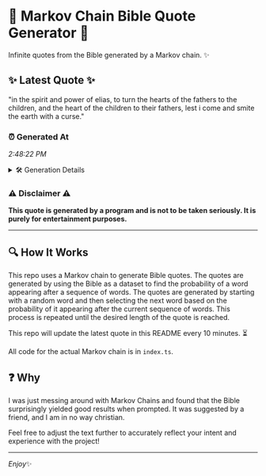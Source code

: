 # 📖 Markov Chain Bible Quote Generator 📖

Infinite quotes from the Bible generated by a Markov chain. ✨

## ✨ Latest Quote ✨
"in the spirit and power of elias, to turn the hearts of the fathers to the children, and the heart of the children to their fathers, lest i come and smite the earth with a curse."

### ⏰ Generated At
*2:48:22 PM*

<details>
    <summary>🛠️ Generation Details</summary>
    <p>
        <strong>🌱 Seed:</strong> in<br>
        <strong>🔄 Iterations:</strong> 35<br>
        <strong>📜 Context History:</strong><br>[ in ]: the<br>[ in, the ]: spirit<br>[ in, the, spirit ]: and<br>[ in, the, spirit, and ]: power<br>[ in, the, spirit, and, power ]: of<br>[ in, the, spirit, and, power, of ]: elias,<br>[ the, spirit, and, power, of, elias, ]: to<br>[ spirit, and, power, of, elias,, to ]: turn<br>[ and, power, of, elias,, to, turn ]: the<br>[ power, of, elias,, to, turn, the ]: hearts<br>[ of, elias,, to, turn, the, hearts ]: of<br>[ elias,, to, turn, the, hearts, of ]: the<br>[ to, turn, the, hearts, of, the ]: fathers<br>[ turn, the, hearts, of, the, fathers ]: to<br>[ the, hearts, of, the, fathers, to ]: the<br>[ hearts, of, the, fathers, to, the ]: children,<br>[ of, the, fathers, to, the, children, ]: and<br>[ the, fathers, to, the, children,, and ]: the<br>[ fathers, to, the, children,, and, the ]: heart<br>[ to, the, children,, and, the, heart ]: of<br>[ the, children,, and, the, heart, of ]: the<br>[ children,, and, the, heart, of, the ]: children<br>[ and, the, heart, of, the, children ]: to<br>[ the, heart, of, the, children, to ]: their<br>[ heart, of, the, children, to, their ]: fathers,<br>[ of, the, children, to, their, fathers, ]: lest<br>[ the, children, to, their, fathers,, lest ]: i<br>[ children, to, their, fathers,, lest, i ]: come<br>[ to, their, fathers,, lest, i, come ]: and<br>[ their, fathers,, lest, i, come, and ]: smite<br>[ fathers,, lest, i, come, and, smite ]: the<br>[ lest, i, come, and, smite, the ]: earth<br>[ i, come, and, smite, the, earth ]: with<br>[ come, and, smite, the, earth, with ]: a<br>[ and, smite, the, earth, with, a ]: curse.<br>
    </p>
</details>

### ⚠️ Disclaimer ⚠️
**This quote is generated by a program and is not to be taken seriously. It is purely for entertainment purposes.**

---

## 🔍 How It Works

This repo uses a Markov chain to generate Bible quotes. The quotes are generated by using the Bible as a dataset to find the probability of a word appearing after a sequence of words. The quotes are generated by starting with a random word and then selecting the next word based on the probability of it appearing after the current sequence of words. This process is repeated until the desired length of the quote is reached.

This repo will update the latest quote in this README every 10 minutes. ⏳

All code for the actual Markov chain is in `index.ts`.

## ❓ Why

I was just messing around with Markov Chains and found that the Bible surprisingly yielded good results when prompted. 
It was suggested by a friend, and I am in no way christian.

Feel free to adjust the text further to accurately reflect your intent and experience with the project!

---

*Enjoy*✨
